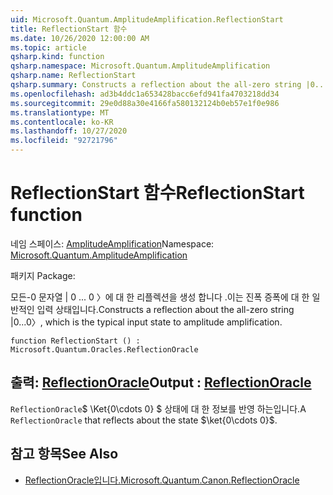 ```yaml
---
uid: Microsoft.Quantum.AmplitudeAmplification.ReflectionStart
title: ReflectionStart 함수
ms.date: 10/26/2020 12:00:00 AM
ms.topic: article
qsharp.kind: function
qsharp.namespace: Microsoft.Quantum.AmplitudeAmplification
qsharp.name: ReflectionStart
qsharp.summary: Constructs a reflection about the all-zero string |0...0〉, which is the typical input state to amplitude amplification.
ms.openlocfilehash: ad3b4ddc1a653428bacc6efd941fa4703218dd34
ms.sourcegitcommit: 29e0d88a30e4166fa580132124b0eb57e1f0e986
ms.translationtype: MT
ms.contentlocale: ko-KR
ms.lasthandoff: 10/27/2020
ms.locfileid: "92721796"
---
```

# <a name="reflectionstart-function"></a><span data-ttu-id="c0dfd-102">ReflectionStart 함수</span><span class="sxs-lookup"><span data-stu-id="c0dfd-102">ReflectionStart function</span></span>

<span data-ttu-id="c0dfd-103">네임 스페이스: [AmplitudeAmplification](xref:Microsoft.Quantum.AmplitudeAmplification)</span><span class="sxs-lookup"><span data-stu-id="c0dfd-103">Namespace: [Microsoft.Quantum.AmplitudeAmplification](xref:Microsoft.Quantum.AmplitudeAmplification)</span></span>

<span data-ttu-id="c0dfd-104">패키지 [](https://nuget.org/packages/)</span><span class="sxs-lookup"><span data-stu-id="c0dfd-104">Package: [](https://nuget.org/packages/)</span></span>


<span data-ttu-id="c0dfd-105">모든-0 문자열 | 0 ... 0 〉에 대 한 리플렉션을 생성 합니다 .이는 진폭 증폭에 대 한 일반적인 입력 상태입니다.</span><span class="sxs-lookup"><span data-stu-id="c0dfd-105">Constructs a reflection about the all-zero string |0...0〉, which is the typical input state to amplitude amplification.</span></span>

```qsharp
function ReflectionStart () : Microsoft.Quantum.Oracles.ReflectionOracle
```


## <a name="output--reflectionoracle"></a><span data-ttu-id="c0dfd-106">출력: [ReflectionOracle](xref:Microsoft.Quantum.Oracles.ReflectionOracle)</span><span class="sxs-lookup"><span data-stu-id="c0dfd-106">Output : [ReflectionOracle](xref:Microsoft.Quantum.Oracles.ReflectionOracle)</span></span>

<span data-ttu-id="c0dfd-107">`ReflectionOracle`$ \Ket{0\cdots 0} $ 상태에 대 한 정보를 반영 하는입니다.</span><span class="sxs-lookup"><span data-stu-id="c0dfd-107">A `ReflectionOracle` that reflects about the state $\ket{0\cdots 0}$.</span></span>

## <a name="see-also"></a><span data-ttu-id="c0dfd-108">참고 항목</span><span class="sxs-lookup"><span data-stu-id="c0dfd-108">See Also</span></span>

- [<span data-ttu-id="c0dfd-109">ReflectionOracle입니다.</span><span class="sxs-lookup"><span data-stu-id="c0dfd-109">Microsoft.Quantum.Canon.ReflectionOracle</span></span>](xref:Microsoft.Quantum.Canon.ReflectionOracle)